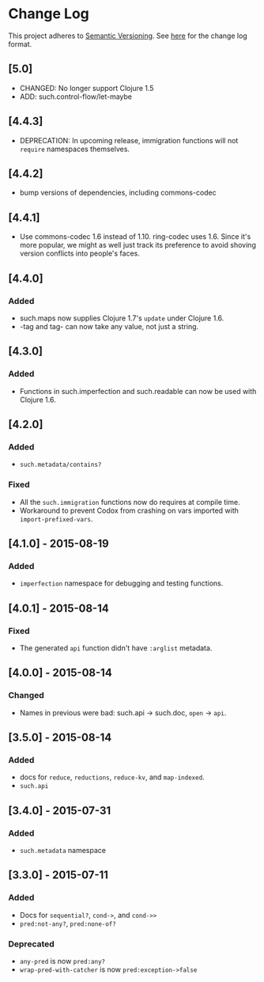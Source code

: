 # Change Log
This project adheres to [Semantic Versioning](http://semver.org/).
See [here](http://keepachangelog.com/) for the change log format.

## [5.0]
- CHANGED: No longer support Clojure 1.5
- ADD: such.control-flow/let-maybe

## [4.4.3]
- DEPRECATION: In upcoming release, immigration functions will not `require` namespaces themselves.

## [4.4.2]

- bump versions of dependencies, including commons-codec

## [4.4.1]

- Use commons-codec 1.6 instead of 1.10. ring-codec uses 1.6. Since it's more popular,
  we might as well just track its preference to avoid shoving version conflicts into
  people's faces.

## [4.4.0]

### Added

- such.maps now supplies Clojure 1.7's `update` under Clojure 1.6.
- -tag and tag- can now take any value, not just a string.

## [4.3.0]

### Added

- Functions in such.imperfection and such.readable can now be used with Clojure 1.6.

## [4.2.0]

### Added
- `such.metadata/contains?`

### Fixed
- All the `such.immigration` functions now do requires at compile time.
- Workaround to prevent Codox from crashing on vars imported with `import-prefixed-vars`.

## [4.1.0] - 2015-08-19

### Added
- `imperfection` namespace for debugging and testing functions.

## [4.0.1] - 2015-08-14

### Fixed

- The generated `api` function didn't have `:arglist` metadata.

## [4.0.0] - 2015-08-14

### Changed

- Names in previous were bad: such.api -> such.doc, `open` -> `api`.

## [3.5.0] - 2015-08-14

### Added
- docs for `reduce`, `reductions`, `reduce-kv`, and `map-indexed`.
- `such.api`

## [3.4.0] - 2015-07-31

### Added
- `such.metadata` namespace

## [3.3.0] - 2015-07-11

### Added
- Docs for `sequential?`, `cond->`, and `cond->>`
- `pred:not-any?`, `pred:none-of?`

### Deprecated
- `any-pred` is now `pred:any?`
- `wrap-pred-with-catcher` is now `pred:exception->false`


